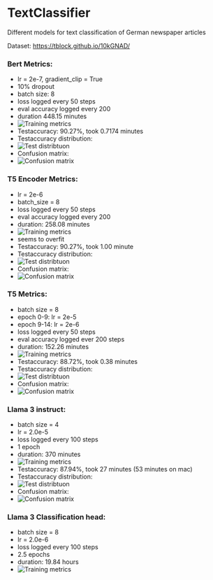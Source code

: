 # TextClassifier
Different models for text classification of German newspaper articles

Dataset: https://tblock.github.io/10kGNAD/

### Bert Metrics:
* lr = 2e-7, gradient_clip = True
* 10% dropout
* batch size: 8
* loss logged every 50 steps
* eval accuracy logged every 200
* duration 448.15 minutes
* ![Training metrics](results/bert_results/metrics/graph_20_epochs.png)
* Testaccuracy: 90.27%, took 0.7174 minutes
* Testaccuracy distribution:
* ![Test distribtuon](results/bert_results/metrics/test_evaluation.png)
* Confusion matrix:
* ![Confusion matrix](results/bert_results/metrics/confusion_matrix.png)

### T5 Encoder Metrics:
* lr = 2e-6
* batch_size = 8
* loss logged every 50 steps
* eval accuracy logged every 200
* duration: 258.08 minutes
* ![Training metrics](results/t5_results/encoder/metrics/graph_10_epochs.png)
* seems to overfit
* Testaccuracy: 90.27%, took 1.00 minute
* Testaccuracy distribution:
* ![Test distribtuon](results/t5_results/encoder/metrics/test_evaluation.png)
* Confusion matrix:
* ![Confusion matrix](results/t5_results/encoder/metrics/confusion_matrix.png)


### T5 Metrics:
* batch size = 8
* epoch 0-9: lr = 2e-5
* epoch 9-14: lr = 2e-6
* loss logged every 50 steps
* eval accuracy logged ever 200 steps
* duration: 152.26 minutes
* ![Training metrics](results/t5_results/transformer/metrics/graph_15_epochs.png)
* Testaccuracy: 88.72%, took 0.38 minutes
* Testaccuracy distribution:
* ![Test distribtuon](results/t5_results/transformer/metrics/test_evaluation.png)
* Confusion matrix:
* ![Confusion matrix](results/t5_results/transformer/metrics/confusion_matrix.png)

### Llama 3 instruct:
* batch size = 4
* lr = 2.0e-5
* loss logged every 100 steps
* 1 epoch
* duration: 370 minutes
* ![Training metrics](results/llama3_results/instruct/metrics/graph_1_epoch.png)
* Testaccuracy: 87.94%, took 27 minutes (53 minutes on mac)
* Testaccuracy distribution:
* ![Test distribtuon](results/llama3_results/instruct/metrics/test_evaluation.png)
* Confusion matrix:
* ![Confusion matrix](results/llama3_results/instruct/metrics/confusion_matrix.png)

### Llama 3 Classification head:
* batch size = 8
* lr = 2.0e-6
* loss logged every 100 steps
* 2.5 epochs
* duration: 19.84 hours
* ![Training metrics](results/llama3_results/instruct/metrics/graph_1_epoch.png)

